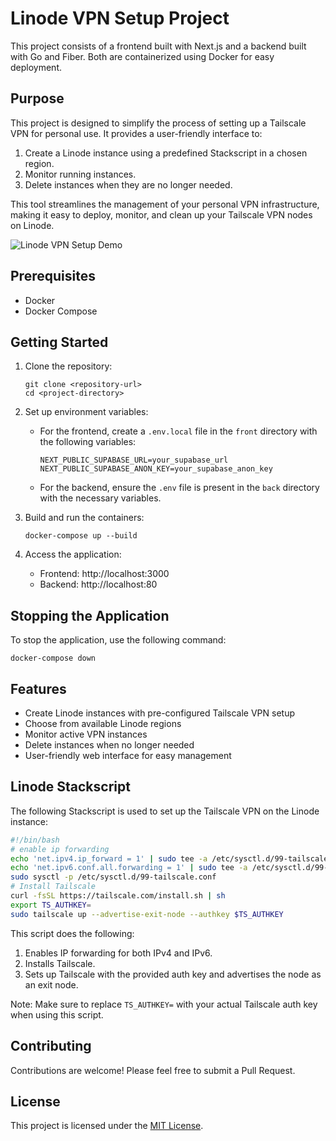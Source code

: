 # Linode VPN Setup Project

This project consists of a frontend built with Next.js and a backend built with Go and Fiber. Both are containerized using Docker for easy deployment.

## Purpose

This project is designed to simplify the process of setting up a Tailscale VPN for personal use. It provides a user-friendly interface to:

1. Create a Linode instance using a predefined Stackscript in a chosen region.
2. Monitor running instances.
3. Delete instances when they are no longer needed.

This tool streamlines the management of your personal VPN infrastructure, making it easy to deploy, monitor, and clean up your Tailscale VPN nodes on Linode.

![Linode VPN Setup Demo](./1006.gif)

## Prerequisites

- Docker
- Docker Compose

## Getting Started

1. Clone the repository:
   ```
   git clone <repository-url>
   cd <project-directory>
   ```

2. Set up environment variables:
   - For the frontend, create a `.env.local` file in the `front` directory with the following variables:
     ```
     NEXT_PUBLIC_SUPABASE_URL=your_supabase_url
     NEXT_PUBLIC_SUPABASE_ANON_KEY=your_supabase_anon_key
     ```
   - For the backend, ensure the `.env` file is present in the `back` directory with the necessary variables.

3. Build and run the containers:
   ```
   docker-compose up --build
   ```

4. Access the application:
   - Frontend: http://localhost:3000
   - Backend: http://localhost:80

## Stopping the Application

To stop the application, use the following command:
```
docker-compose down
```

## Features

- Create Linode instances with pre-configured Tailscale VPN setup
- Choose from available Linode regions
- Monitor active VPN instances
- Delete instances when no longer needed
- User-friendly web interface for easy management

## Linode Stackscript

The following Stackscript is used to set up the Tailscale VPN on the Linode instance:

```bash
#!/bin/bash
# enable ip forwarding
echo 'net.ipv4.ip_forward = 1' | sudo tee -a /etc/sysctl.d/99-tailscale.conf
echo 'net.ipv6.conf.all.forwarding = 1' | sudo tee -a /etc/sysctl.d/99-tailscale.conf
sudo sysctl -p /etc/sysctl.d/99-tailscale.conf
# Install Tailscale
curl -fsSL https://tailscale.com/install.sh | sh
export TS_AUTHKEY=
sudo tailscale up --advertise-exit-node --authkey $TS_AUTHKEY
```

This script does the following:
1. Enables IP forwarding for both IPv4 and IPv6.
2. Installs Tailscale.
3. Sets up Tailscale with the provided auth key and advertises the node as an exit node.

Note: Make sure to replace `TS_AUTHKEY=` with your actual Tailscale auth key when using this script.

## Contributing

Contributions are welcome! Please feel free to submit a Pull Request.

## License

This project is licensed under the [MIT License](LICENSE).
